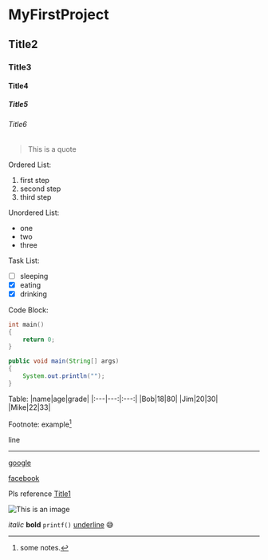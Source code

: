 # MyFirstProject
## Title2
### Title3
#### Title4
##### Title5
###### Title6

> This is a quote

Ordered List:
1. first step
2. second step
3. third step

Unordered List:
- one
- two
- three 

Task List:
- [ ] sleeping
- [x] eating
- [x] drinking

Code Block:
```c
int main()
{
    return 0;
}
```
```java
public void main(String[] args)
{
    System.out.println("");
}
```

Table:
|name|age|grade|
|:---|---:|:---:|
|Bob|18|80|
|Jim|20|30|
|Mike|22|33|

Footnote:
example[^note]
[^note]: some notes.

line

---

[google](www.google.com)

[facebook][id]

[id]:facebook.com "a social web"

Pls reference [Title1](#Title1)

![This is an image](https://myoctocat.com/assets/images/base-octocat.svg)

*italic*
**bold**
`printf()`
<u>underline</u>
😅
